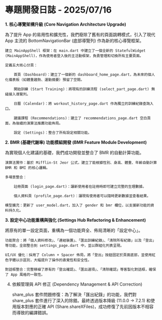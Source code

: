 # 專題開發日誌 - 2025/07/16

**1. 核心導覽架構升級 (Core Navigation Architecture Upgrade)**

為了提升 App 的易用性和擴充性，我們廢除了舊有的頁面跳轉模式，引入了現代 App 主流的 BottomNavigationBar (底部導覽列) 作為新的核心導覽框架。

    建立 MainAppShell 框架：在 main.dart 中建立了一個全新的 StatefulWidget (MainAppShell)，作為使用者登入後的主活動框架，負責管理和切換所有主要頁面。

    定義五大核心分頁：

        首頁 (Dashboard)：建立了一個新的 dashboard_home_page.dart，為未來的個人化儀表板（如體重趨勢、運動摘要）預留了空間。

        開始訓練 (Start Training)：將現有的訓練流程 (select_part_page.dart) 無縫接入導覽列。

        日曆 (Calendar)：將 workout_history_page.dart 作為獨立的訓練紀錄查詢入口。

        建議課程 (Recommendations)：建立了 recommendations_page.dart 空白頁面，為後續的演算法推薦功能佈局。

        設定 (Settings)：整合了所有設定相關功能。

**2. BMR (基礎代謝率) 功能模組開發 (BMR Feature Module Development)**

為實現個人化建議的基礎，我們成功開發並整合了 BMR 的自動計算功能。

    演算法實作：基於 Mifflin-St Jeor 公式，建立了能根據性別、身高、體重、年齡自動計算 BMR 和 BMI 的核心邏輯。

    多場景整合：

        註冊頁面 (login_page.dart)：讓新使用者在註冊時即可建立完整的生理數據。

        個人資料頁 (profile_page.dart)：讓現有使用者可以隨時更新數據並查看結果。

    模型擴充：更新了 user_model.dart，加入了 gender 和 bmr 欄位，以支援新功能的資料持久化。

**3. 設定中心功能重構與強化 (Settings Hub Refactoring & Enhancement)**

將原有的單一設定頁面，重構為一個功能齊全、佈局清晰的「設定中心」。

    功能聚合：將「個人資料修改」、「連結裝置」、「匯出訓練紀錄」、「清除所有紀錄」以及「登出」等功能，全部整合到 settings_page.dart 中，並以群組化列表呈現。

    UI/UX 優化：採用了 Column + Spacer 佈局，將「登出」按鈕固定於頁面底部，並使用紅色字體以示區別，大幅提升了操作的直覺性和安全性。

    對話框整合：完整移植了原有的「登出確認」、「匯出選項」、「清除確認」等客製化對話框，確保了 App 風格的一致性。

4. 依賴管理與 API 修正 (Dependency Management & API Correction)

    share_plus 套件問題修復：為了解決「匯出紀錄」的功能，我們對 share_plus 套件進行了深入的除錯。最終透過版本降級 (11.0.0 -> 7.2.1) 和使用版本對應的正確 API (Share.shareXFiles)，成功修復了先前因版本不相容而導致的編譯錯誤。